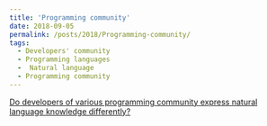 ```yaml
---
title: 'Programming community'
date: 2018-09-05
permalink: /posts/2018/Programming-community/
tags:
  - Developers' community
  - Programming languages
  -  Natural language 
  - Programming community
---
```


[Do developers of various programming community express natural language knowledge differently?](https://medium.com/@poojaruhal65/do-developers-of-various-programming-community-express-natural-language-knowledge-differently-dd73cb394b8b)
                                                                                              